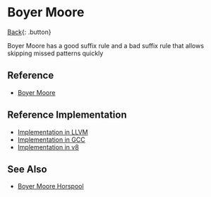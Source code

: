 # Boyer Moore

[Back](../index.md#algo){: .button}

Boyer Moore has a good suffix rule and a bad suffix rule that allows skipping missed patterns quickly

## Reference

- [Boyer Moore](https://en.wikipedia.org/wiki/Boyer%E2%80%93Moore_string-search_algorithm)

## Reference Implementation

- [Implementation in LLVM](https://reviews.llvm.org/D27068)
- [Implementation in GCC](https://github.com/gcc-mirror/gcc/commit/fc7ebc4b8d9ad7e2891b7f72152e8a2b7543cd65)
- [Implementation in v8](https://chromium.googlesource.com/v8/v8.git/+/d123f30b6df5507b2acda8e85ad63e05de8ca8a7/src/string-search.h#428)

## See Also

- [Boyer Moore Horspool](./bmh.md)
